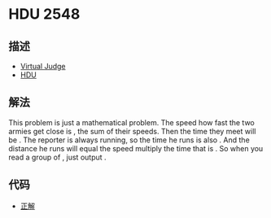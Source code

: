 # HDU 2548

## 描述

- [Virtual Judge](https://vjudge.net/problem/HDU-2548)
- [HDU](http://acm.hdu.edu.cn/showproblem.php?pid=2548)

## 解法

This problem is just a mathematical problem. The speed how fast the two armies get close is <data value="o{(}v{u}o{+}v{v}o{)}"></data>, the sum of their speeds. Then the time they meet will be <data value="f{v{l}l{}v{u}o{+}v{v}}"></data>. The reporter is always running, so the time he runs is also <data value="f{v{l}l{}v{u}o{+}v{v}}"></data>. And the distance he runs will equal the speed multiply the time that is <data value="f{v{w}o{}v{l}l{}v{u}o{+}v{v}}"></data>. So when you read a group of <data value="o{(}v{u}o{,}v{v}o{,}v{w}o{,}v{l}o{)}"></data>, just output <data value="f{v{w}o{}v{l}l{}v{u}o{+}v{v}}"></data>. 

## 代码

- [正解](HDU.2548.0.cpp)
